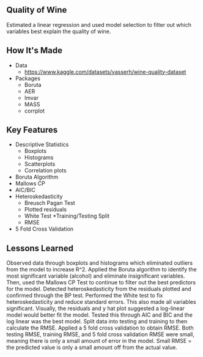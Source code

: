 ## Quality of Wine
Estimated a linear regression and used model selection to filter out which variables best explain the quality of wine.

## How It's Made
* Data
  - https://www.kaggle.com/datasets/yasserh/wine-quality-dataset
* Packages
  - Boruta
  - AER
  - lmvar
  - MASS
  - corrplot
## Key Features
* Descriptive Statistics
  - Boxplots
  - Histograms
  - Scatterplots
  - Correlation plots
* Boruta Algorithm
* Mallows CP
* AIC/BIC
* Heteroskedasticity
  - Breusch Pagan Test
  - Plotted residuals
  - White Test
*Training/Testing Split
  - RMSE
* 5 Fold Cross Validation
## Lessons Learned

Observed data through boxplots and histograms which eliminated outliers from the model to increase R^2.
Applied the Boruta algorithm to identify the most significant variable (alcohol) and eliminate insignificant variables.
Then, used the Mallows CP Test to continue to filter out the best predictors for the model. 
Detected heteroskedasticity from the residuals plotted and confirmed through the BP test.
Performed the White test to fix heteroskedasticity and reduce standard errors. This also made all variables significant.
Visually, the residuals and y hat plot suggested a log-linear model would better fit the model. Tested this through AIC and BIC and the log linear was the best model.
Split data into testing and training to then calculate the RMSE.
Applied a 5 fold cross validation to obtain RMSE. Both testing RMSE, training RMSE, and 5 fold cross validation RMSE were small, meaning there is only a small amount of error in the model.
Small RMSE = the predicted value is only a small amount off from the actual value.
